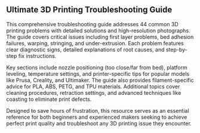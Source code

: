 ## Ultimate 3D Printing Troubleshooting Guide

This comprehensive troubleshooting guide addresses 44 common 3D printing problems with detailed solutions and high-resolution photographs. The guide covers critical issues including first layer problems, bed adhesion failures, warping, stringing, and under-extrusion. Each problem features clear diagnostic signs, detailed explanations of root causes, and step-by-step fix instructions.

Key sections include nozzle positioning (too close/far from bed), platform leveling, temperature settings, and printer-specific tips for popular models like Prusa, Creality, and Ultimaker. The guide also provides filament-specific advice for PLA, ABS, PETG, and TPU materials. Additional topics cover cleaning procedures, retraction settings, and advanced techniques like coasting to eliminate print defects.

Designed to save hours of frustration, this resource serves as an essential reference for both beginners and experienced makers seeking to achieve perfect print quality and troubleshoot any 3D printing issue they encounter.